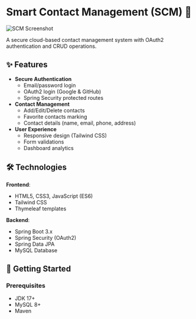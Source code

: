 # Smart Contact Management (SCM) 🔐

![SCM Screenshot](screenshot.png) <!-- Add your main screenshot here -->

A secure cloud-based contact management system with OAuth2 authentication and CRUD operations.

## ✨ Features
- **Secure Authentication**
  - Email/password login
  - OAuth2 login (Google & GitHub)
  - Spring Security protected routes
- **Contact Management**
  - Add/Edit/Delete contacts
  - Favorite contacts marking
  - Contact details (name, email, phone, address)
- **User Experience**
  - Responsive design (Tailwind CSS)
  - Form validations
  - Dashboard analytics

## 🛠️ Technologies
**Frontend**:
- HTML5, CSS3, JavaScript (ES6)
- Tailwind CSS
- Thymeleaf templates

**Backend**:
- Spring Boot 3.x
- Spring Security (OAuth2)
- Spring Data JPA
- MySQL Database

## 🚀 Getting Started

### Prerequisites
- JDK 17+
- MySQL 8+
- Maven
